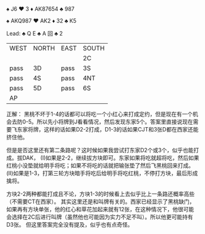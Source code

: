 :spades: J6
:hearts: 3
:diamonds: AK87654
:clubs: 987

:spades: AKQ987
:hearts: AK2
:diamonds: 32
:clubs: K5

Lead: :clubs: Q
E :clubs: A 回 :clubs: 2

<table>
    <tr><td>WEST</td> <td>NORTH</td> <td>EAST</td> <td>SOUTH</td></tr>
    <tr><td></td> <td></td> <td></td> <td>2C</td></tr>
    <tr><td>pass</td> <td>3D</td> <td>pass</td> <td>3S</td></tr>
    <tr><td>pass</td> <td>4S</td> <td>pass</td> <td>4NT</td></tr>
    <tr><td>pass</td> <td>5D</td> <td>pass</td> <td>6S</td></tr>
    <tr><td>AP</td> <td></td> <td></td> <td></td></tr>
</table>

正解：
黑桃不坏于1-4的话都可以将吃一个小红心来打成定约，但是现在有一个机会去防0-5。所以先小将牌到J看看情况，然后发现东家5个。答案里直接说现在需要飞东家将牌，这样的话如果D2-2打成，D1-3的话如果CJT和3张D都在西家还能挤住他。

但是是否这里还有第二条路呢？这时候如果我尝试打东家D2个或3个，似乎也能打成。拔DAK，
(I)如果是2-2，继续拔方块即可。东家如果将吃就超将吃，然后如果红桃小没垫就给明手将吃；如果不将吃的话就把输张垫了然后飞黑桃回来打成。
(II)如果是1-3，打第三轮方块暗手将吃后给明手将吃红桃，不停打方块，最后形成擒将。

方块2-2两种都能打成且不论，方块1-3的时候看上去似乎比上一条路还概率高些（不需要CT在西家）。
其实这里还是和叫牌有关的。西家已经显示了黑桃缺门，如果再有方块单张，他的红心和草花加起来就有12张，在这种情况下，他很可能会选择在2C后进行叫牌（虽然他也可能因为实力不足不叫）。所以他更可能持有D3张。
但这里答案完全没有提及，似乎也有点奇怪。
